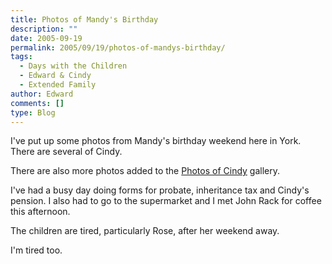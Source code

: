 ```yaml
---
title: Photos of Mandy's Birthday
description: ""
date: 2005-09-19
permalink: 2005/09/19/photos-of-mandys-birthday/
tags:
  - Days with the Children
  - Edward & Cindy
  - Extended Family
author: Edward
comments: []
type: Blog
---
```


I\'ve put up some photos from Mandy\'s birthday weekend here in York.
There are several of Cindy.
<!-- 
[![Mandy &
Cindy](https://tarrant.org.uk/d/42-3/mandy40.jpg?g2_GALLERYSID=e5e1dddb92e367838451623a9b041b95)][1] -->

There are also more photos added to the [Photos of Cindy][2] gallery.

I\'ve had a busy day doing forms for probate, inheritance tax and
Cindy\'s pension. I also had to go to the supermarket and I met John
Rack for coffee this afternoon.

The children are tired, particularly Rose, after her weekend away.

I\'m tired too.



[1]: https://tarrant.org.uk/v/mandy40/
[2]: https://www.tarrant.org.uk/v/cindyphotos
